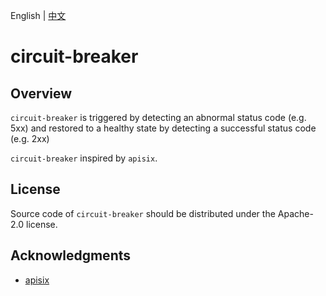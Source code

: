 English | [中文](README_ZH.md)

# circuit-breaker

## Overview

`circuit-breaker` is triggered by detecting an abnormal status code (e.g. 5xx) and restored to a healthy state by detecting a successful status code (e.g. 2xx)

`circuit-breaker` inspired by `apisix`.

## License

Source code of `circuit-breaker` should be distributed under the Apache-2.0 license.

## Acknowledgments

* [apisix](https://github.com/apache/apisix/blob/master/apisix/plugins/api-breaker.lua)